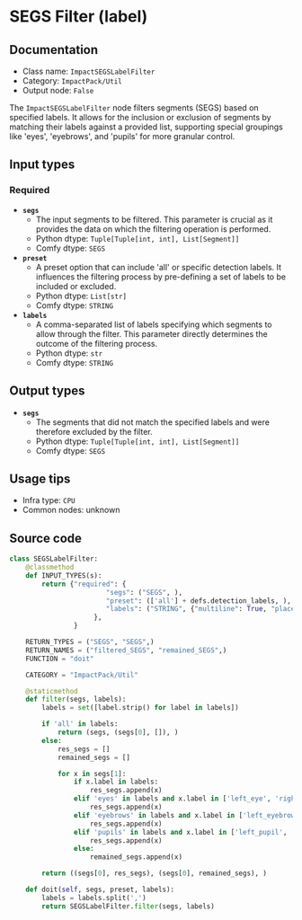 # SEGS Filter (label)
## Documentation
- Class name: `ImpactSEGSLabelFilter`
- Category: `ImpactPack/Util`
- Output node: `False`

The `ImpactSEGSLabelFilter` node filters segments (SEGS) based on specified labels. It allows for the inclusion or exclusion of segments by matching their labels against a provided list, supporting special groupings like 'eyes', 'eyebrows', and 'pupils' for more granular control.
## Input types
### Required
- **`segs`**
    - The input segments to be filtered. This parameter is crucial as it provides the data on which the filtering operation is performed.
    - Python dtype: `Tuple[Tuple[int, int], List[Segment]]`
    - Comfy dtype: `SEGS`
- **`preset`**
    - A preset option that can include 'all' or specific detection labels. It influences the filtering process by pre-defining a set of labels to be included or excluded.
    - Python dtype: `List[str]`
    - Comfy dtype: `STRING`
- **`labels`**
    - A comma-separated list of labels specifying which segments to allow through the filter. This parameter directly determines the outcome of the filtering process.
    - Python dtype: `str`
    - Comfy dtype: `STRING`
## Output types
- **`segs`**
    - The segments that did not match the specified labels and were therefore excluded by the filter.
    - Python dtype: `Tuple[Tuple[int, int], List[Segment]]`
    - Comfy dtype: `SEGS`
## Usage tips
- Infra type: `CPU`
- Common nodes: unknown


## Source code
```python
class SEGSLabelFilter:
    @classmethod
    def INPUT_TYPES(s):
        return {"required": {
                        "segs": ("SEGS", ),
                        "preset": (['all'] + defs.detection_labels, ),
                        "labels": ("STRING", {"multiline": True, "placeholder": "List the types of segments to be allowed, separated by commas"}),
                     },
                }

    RETURN_TYPES = ("SEGS", "SEGS",)
    RETURN_NAMES = ("filtered_SEGS", "remained_SEGS",)
    FUNCTION = "doit"

    CATEGORY = "ImpactPack/Util"

    @staticmethod
    def filter(segs, labels):
        labels = set([label.strip() for label in labels])

        if 'all' in labels:
            return (segs, (segs[0], []), )
        else:
            res_segs = []
            remained_segs = []

            for x in segs[1]:
                if x.label in labels:
                    res_segs.append(x)
                elif 'eyes' in labels and x.label in ['left_eye', 'right_eye']:
                    res_segs.append(x)
                elif 'eyebrows' in labels and x.label in ['left_eyebrow', 'right_eyebrow']:
                    res_segs.append(x)
                elif 'pupils' in labels and x.label in ['left_pupil', 'right_pupil']:
                    res_segs.append(x)
                else:
                    remained_segs.append(x)

        return ((segs[0], res_segs), (segs[0], remained_segs), )

    def doit(self, segs, preset, labels):
        labels = labels.split(',')
        return SEGSLabelFilter.filter(segs, labels)

```

